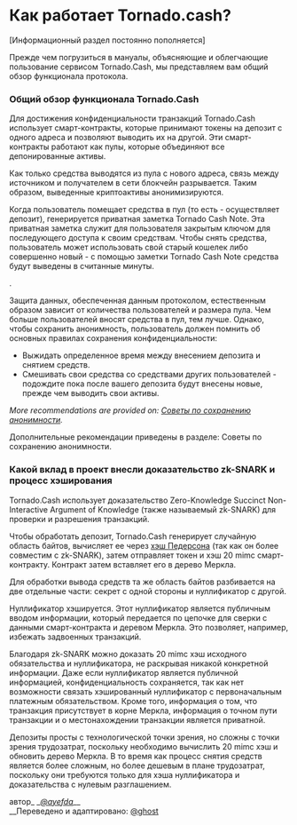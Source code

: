 # Как работает Tornado.cash?

\[Информационный раздел постоянно пополняется]

Прежде чем погрузиться в мануалы, объясняющие и облегчающие пользование сервисом Tornado.Cash, мы представляем вам общий обзор функционала протокола.

### **Общий обзор функционала Tornado.Cash**



Для достижения конфиденциальности транзакций Tornado.Cash использует смарт-контракты, которые принимают токены на депозит с одного адреса и позволяют выводить их на другой. Эти смарт-контракты работают как пулы, которые объединяют все депонированные активы.&#x20;

Как только средства выводятся из пула с нового адреса, связь между источником и получателем в сети блокчейн разрывается. Таким образом, выведенные криптоактивы анонимизируются.&#x20;

Когда пользователь помещает средства в пул (то есть - осуществляет депозит), генерируется приватная заметка Tornado Cash Note. Эта приватная заметка служит для пользователя закрытым ключом для последующего доступа к своим средствам. Чтобы снять средства, пользователь может использовать свой старый кошелек либо совершенно новый - с помощью заметки Tornado Cash Note средства будут выведены в считанные минуты.

.

Защита данных, обеспеченная данным протоколом, естественным образом зависит от количества пользователей и размера пула. Чем больше пользователей вносят средства в пул, тем лучше. Однако, чтобы сохранить анонимность, пользователь должен помнить об основных правилах сохранения конфиденциальности:

* &#x20;Выжидать определенное время между внесением депозита и снятием средств.
* &#x20;Смешивать свои средства со средствами других пользователей - подождите пока после вашего депозита будут внесены новые, прежде чем выводить свои активы.

_More recommendations are provided on: _[Советы по сохранению анонимности](https://docs.tornado.cash/v/ru/tips-to-remain-anonymous)_._

Дополнительные рекомендации приведены в разделе: Советы по сохранению анонимности.

### Какой вклад в проект внесли доказательство zk-SNARK и процесс хэширования

Tornado.Cash использует доказательство Zero-Knowledge Succinct Non-Interactive Argument of Knowledge (также называемый zk-SNARK) для проверки и разрешения транзакций.

Чтобы обработать депозит, Tornado.Cash генерирует случайную область байтов, вычисляет ее через [хэш Педерсона](https://iden3-docs.readthedocs.io/en/latest/iden3\_repos/research/publications/zkproof-standards-workshop-2/pedersen-hash/pedersen.html) (так как он более совместим с zk-SNARK), затем отправляет токен и хэш 20 mimc смарт-контракту. Контракт затем вставляет его в дерево Меркла.

Для обработки вывода средств та же область байтов разбивается на две отдельные части: секрет с одной стороны и нуллификатор с другой.

Нуллификатор хэшируется. Этот нуллификатор является публичным вводом информации, который передается по цепочке для сверки с данными смарт-контракта и деревом Меркла. Это позволяет, например, избежать задвоенных транзакций.

Благодаря zk-SNARK можно доказать 20 mimc хэш исходного обязательства и нуллификатора, не раскрывая никакой конкретной информации. Даже если нуллификатор является публичной информацией, конфиденциальность сохраняется, так как нет возможности связать хэшированный нуллификатор с первоначальным платежным обязательством. Кроме того, информация о том, что транзакция присутствует в корне Меркла, информация о точном пути транзакции и о местонахождении транзакции является приватной.

Депозиты просты с технологической точки зрения, но сложны с точки зрения трудозатрат, поскольку необходимо вычислить 20 mimc хэш и обновить дерево Меркла. В то время как процесс снятия средств является более сложным, но более дешевым в плане трудозатрат, поскольку они требуются только для хэша нуллификатора и доказательства с нулевым разглашением.



автор_ _[_@ayefda_](https://torn.community/u/ayefda)__\
__Переведено и адаптировано: [@ghost](https://torn.community/u/ghost/summary)
